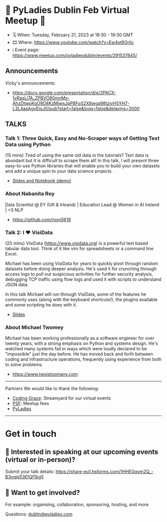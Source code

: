 # 💖 PyLadies Dublin Feb Virtual Meetup 💖
* 🗓 When: Tuesday, February 21, 2023 at 18:30 - 19:30 GMT
* 🎞 Where: https://www.youtube.com/watch?v=Ew4st6Orlic
* ℹ️ Event page: https://www.meetup.com/pyladiesdublin/events/291537845/

## Announcements
Vicky's announcements:
* https://docs.google.com/presentation/d/e/2PACX-1vRasLj7A_ZPBVOB0mnMx-AhzDtwpKgO9D8KzMjwsJpPBFoS2X8wga98tzjvH5YH7-L3L4apAgvEioJ0/pub?start=false&loop=false&delayms=3000

## TALKS
### Talk 1: Three Quick, Easy and No-Scraper ways of Getting Text Data using Python
(15 mins) Tired of using the same old data in the tutorials? Text data is abundant but it is difficult to scrape them all! In this talk, I will present three easy-to-use Python libraries that will enable you to build your own datasets and add a unique spin to your data science projects.

* [Slides and Notebook (demo)](https://github.com/royn5618/Talks_Resources/tree/main/PyLadies/TextDataScrape_ThreeQuickWays)

### About Nabanita Roy
Data Scientist @ EY (UK & Irleand) | Education Lead @ Women in AI Ireland | <3 NLP

* https://github.com/royn5618

### Talk 2: I ❤️ VisiData
(20 mins) VisiData (https://www.visidata.org) is a powerful text based tabular data tool. Think of it like vim for spreadsheets or a command line Excel.

Michael has been using VisiData for years to quickly pivot through random datasets before doing deeper analysis. He's used it for crunching through access logs to pull out suspicious activities for further security analysis, debugging TCP traffic using flow logs and used it with scripts to understand JSON data.

In this talk Michael will run through VisiData, some of the features he commonly uses (along with the keyboard shortcuts!), the plugins available and some scripting he does with it.

* [Slides](https://github.com/micktwomey/visidata-talk)

### About Michael Twomey
Michael has been working professionally as a software engineer for over twenty years, with a strong emphasis on Python and systems design.
He's watched many systems fail in ways which were loudly declared to be "impossible" just the day before.
He has moved back and forth between coding and infrastructure operations, frequently using experience from both to solve problems.

* https://www.twoistoomany.com

---

 Partners
We would like to thank the following:

- [Coding Grace](https://codinggrace.com/): Streamyard for our virtual events
- [PSF](https://www.python.org/psf-landing/): Meetup fees
- [PyLadies](https://pyladies.com/)

---

# Get in touch
## 🎤 Interested in speaking at our upcoming events (virtual or in-person)?
Submit your talk details: https://share-eu1.hsforms.com/1HHEGqvm2Q_-B3vqjq53EfQf1bg5


## 💖 Want to get involved?
For example: organising, collaboration, sponsoring, hosting, and more

Questions: dublin@pyladies.com
